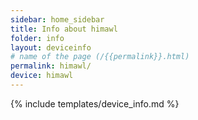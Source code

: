```yaml
---
sidebar: home_sidebar
title: Info about himawl
folder: info
layout: deviceinfo
# name of the page (/{{permalink}}.html)
permalink: himawl/
device: himawl
---
```

{% include templates/device_info.md %}
